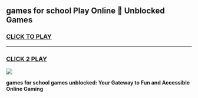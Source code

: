 
## games for school Play Online 👋 Unblocked Games
<h3>
<a href="https://news.freeplayer.one?title=games_for_school&ref=17GH">CLICK TO PLAY</a></h3>
<hr>

<h3>
<a href="https://news.freeplayer.one?title=games_for_school&ref=17GH">CLICK 2 PLAY</a>
  
</h3>

<a href="https://news.freeplayer.one?title=games_for_school&ref=17GH/"><img src="https://clearcache.store/games.png"></a>


**games for school games unblocked: Your Gateway to Fun and Accessible Online Gaming**
